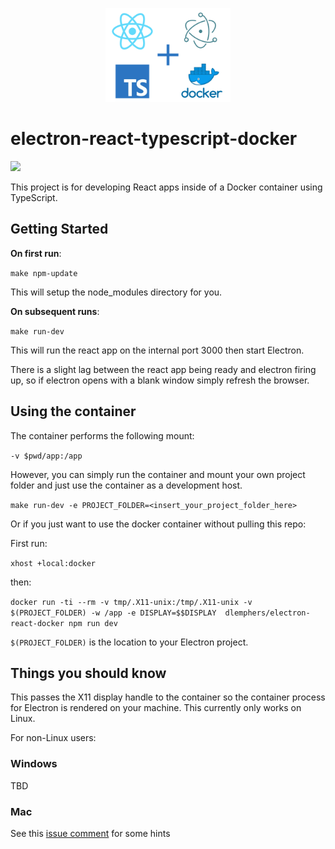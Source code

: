 <p align="center">
<img src="docs/images/logo.png" width="200px"></img>
</p>

# electron-react-typescript-docker

<img src="https://img.shields.io/docker/build/dlemphers/electron-react-docker.svg"></img>

This project is for developing React apps inside of a Docker container using TypeScript. 

## Getting Started

**On first run**:

`make npm-update`

This will setup the node_modules directory for you.

**On subsequent runs**:

`make run-dev`

This will run the react app on the internal port 3000 then start Electron.

There is a slight lag between the react app being ready and electron firing up, so if electron opens with a blank window simply refresh the browser. 

## Using the container

The container performs the following mount:

`-v $pwd/app:/app`

However, you can simply run the container and mount your own project folder and just use the container as a development host. 

`make run-dev -e PROJECT_FOLDER=<insert_your_project_folder_here>`

Or if you just want to use the docker container without pulling this repo:

First run:

`xhost +local:docker`

then:

`docker run -ti --rm -v tmp/.X11-unix:/tmp/.X11-unix -v $(PROJECT_FOLDER) -w /app -e DISPLAY=$$DISPLAY  dlemphers/electron-react-docker npm run dev
`

`$(PROJECT_FOLDER)` is the location to your Electron project.

## Things you should know

This passes the X11 display handle to the container so the container process for Electron is rendered on your machine. This currently only works on Linux.

For non-Linux users:

### Windows

TBD

### Mac

See this [issue comment](https://github.com/moby/moby/issues/8710#issuecomment-315397071) for some hints 